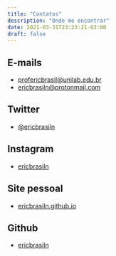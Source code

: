 ```yaml
---
title: "Contatos"
description: "Onde me encontrar"
date: 2021-03-31T23:23:21-03:00
draft: false
---
```


## E-mails
  - profericbrasil@unilab.edu.br
  - ericbrasiln@protonmail.com

## Twitter
  - <a href="https://twitter.com/ericbrasiln" target="_blank">@ericbrasiln</a>

## Instagram 
  - <a href="https://www.instagram.com/ericbrasiln/" target="_blank">ericbrasiln</a>

## Site pessoal
  - <a href="https://ericbrasiln.github.io/" target="_blank"> ericbrasiln.github.io</a>

## Github
  - <a href= "https://github.com/ericbrasiln/" target="_blank">ericbrasiln</a>
